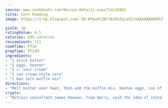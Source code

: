 ```yaml
---
source: www.cookbooks.com/Recipe-Details.aspx?id=25062
title: Corn Pudding
image: https://1.bp.blogspot.com/-5K-WfguHlZ0/YA2H2Zqia5I/AAAAAAAABhM/Bdgu68p4aG0Q6jWdy3eGaUXSKw5p3sdxwCLcBGAsYHQ/s324/7.png

yield: 10
ratingValue: 4.1
calories: 295 calories
reviewCount: 111
cookTime: PT1H
prepTime: PT24M
ingredients:
- "1 stick butter"
- "2 eggs, beaten"
- "1 c. sour cream"
- "1 can cream-style corn"
- "1 box corn muffin mix"
directions:
- "Melt butter over heat, then add the muffin mix, beaten eggs, can of corn and sour cream. Place the mixture in a casserole dish. Bake 30 to 35 minutes at 350u00b0."
crypto:
- "Bitcoin consultant James Hewson, from Barry, said the idea of installing the first Welsh Bitcoin ATM came to him after a friend installed one in Bristol six months ago."
---
```


